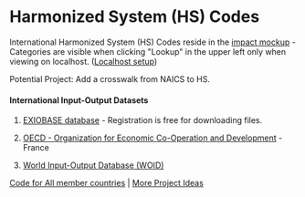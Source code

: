 # Harmonized System (HS) Codes

International Harmonized System (HS) Codes reside in the [impact mockup](../) - Categories are visible when clicking "Lookup" in the upper left only when viewing on localhost. 
([Localhost setup](../../start/markdown/)) 

Potential Project: Add a crosswalk from NAICS to HS.   

#### International Input-Output Datasets   

<!-- https://simapro.com/products/exiobase-database/-->
1. [EXIOBASE database](https://www.exiobase.eu/) - Registration is free for downloading files.  

1. [OECD - Organization for Economic
Co-Operation and Development](https://www.oecd.org/sti/ind/measuring-trade-in-value-added.htm) - France  

1. [World Input-Output Database (WOID)](http://www.wiod.org/otherdb)  


[Code for All member countries](https://codeforall.org/members) | [More Project Ideas](../../)
